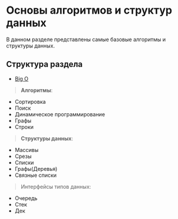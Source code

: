 # Основы алгоритмов и структур данных

В данном разделе представлены самые базовые алгоритмы и структуры данных.

## Структура раздела
- [Big O](./big_o.md)

> **Алгоритмы**:
- Сортировка
- Поиск
- Динамическое программирование
- Графы
- Строки

> **Структуры данных**:
- Массивы
- Срезы
- Списки
- Графы(Деревья)
- Связные списки

> Интерфейсы типов данных:
- Очередь
- Стек
- Дек
